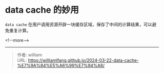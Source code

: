 # data cache 的妙用


`data cache` 在用户调用资源开辟一块缓存区域，保存了中间的计算结果，可以避免重复计算。


&lt;!--more--&gt;



---

> 作者: william  
> URL: https://williamlfang.github.io/2024-03-22-data-cache-%E7%9A%84%E5%A6%99%E7%94%A8/  

